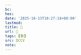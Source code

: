 ```yaml
---
bc:
hex:
date: '2025-10-13T10:27:18+08:00'
lastmod:
title: 􀊘
url: 􀊘
tags: [散]
src: DCCV
note:
---
```

